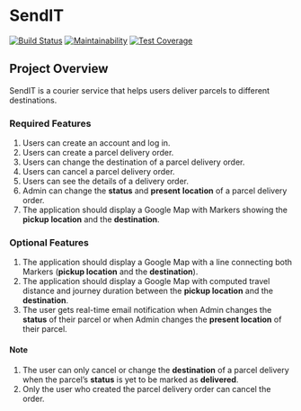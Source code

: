 # SendIT

[![Build Status](https://travis-ci.org/leni1/send-it-app.svg?branch=develop)](https://travis-ci.org/leni1/send-it-app/)
[![Maintainability](https://api.codeclimate.com/v1/badges/e993b64734b96cd0f40b/maintainability)](https://codeclimate.com/github/leni1/send-it-app/maintainability)
[![Test Coverage](https://api.codeclimate.com/v1/badges/e993b64734b96cd0f40b/test_coverage)](https://codeclimate.com/github/leni1/send-it-app/test_coverage)

## Project Overview

SendIT is a courier service that helps users deliver parcels to different destinations.

### Required Features

1. Users can create an account and log in.
2. Users can create a parcel delivery order.
3. Users can change the destination of a parcel delivery order.
4. Users can cancel a parcel delivery order.
5. Users can see the details of a delivery order.
6. Admin can change the **status** and **present** **location** of a parcel delivery order.
7. The application should display a Google Map with Markers showing the **pickup location** and the **destination**.

### Optional Features

1. The application should display a Google Map with a line connecting both Markers (**pickup location** and the **destination**).
2. The application should display a Google Map with computed travel distance and journey duration between the **pickup location** and the **destination**.
3. The user gets real-time email notification when Admin changes the **status** of their parcel or when Admin changes the **present location** of their parcel.

#### Note

1. The user can only cancel or change the **destination** of a parcel delivery when the parcel’s **status** is yet to be marked as **delivered**.
2. Only the user who created the parcel delivery order can cancel the order.

